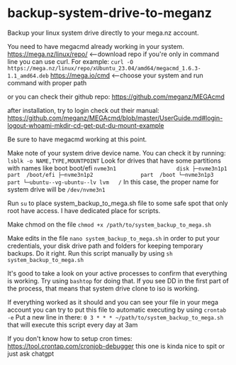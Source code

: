 # backup-system-drive-to-meganz
Backup your linux system drive directly to your mega.nz account. 


You need to have megacmd already working in your system. 
https://mega.nz/linux/repo/ <--download repo 
if you're only in command line you can use curl. For example: `curl -O https://mega.nz/linux/repo/xUbuntu_23.04/amd64/megacmd_1.6.3-1.1_amd64.deb`
https://mega.io/cmd <--choose your system and run command with proper path

or you can check their github repo: https://github.com/meganz/MEGAcmd

after installation, try to login
check out their manual:
https://github.com/meganz/MEGAcmd/blob/master/UserGuide.md#login-logout-whoami-mkdir-cd-get-put-du-mount-example

Be sure to have megacmd working at this point.


Make note of your system drive device name. You can check it by running:
`lsblk -o NAME,TYPE,MOUNTPOINT`
Look for drives that have some partitions with names like boot boot/efi
``nvme3n1                   disk
├─nvme3n1p1               part  /boot/efi
├─nvme3n1p2               part  /boot
└─nvme3n1p3               part
  └─ubuntu--vg-ubuntu--lv lvm   /``
In this case, the proper name for system drive will be `/dev/nvme3n1`

Run `su` to place system_backup_to_mega.sh file to some safe spot that only root have access. I have dedicated place for scripts.

Make chmod on the file
`chmod +x /path/to/system_backup_to_mega.sh`

Make edits in the file `nano system_backup_to_mega.sh` in order to put your credentials, your disk drive path and folders for keeping temporary backups. Do it right.
Run this script manually by using `sh system_backup_to_mega.sh`

It's good to take a look on your active processes to confirm that everything is working. 
Try using `bashtop` for doing that. 
If you see DD in the first part of the process, that means that system drive clone to iso is working.



If everything worked as it should and you can see your file in your mega account you can try to put this file to automatic executing by using `crontab -e`
Put a new line in there:
`0 3 * * * ~/path/to/system_backup_to_mega.sh` that will execute this script every day at 3am

If you don't know how to setup cron times: https://tool.crontap.com/cronjob-debugger this one is kinda nice to spit or just ask chatgpt
